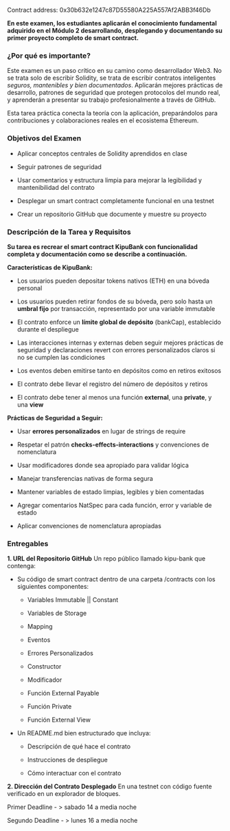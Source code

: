 Contract address: 0x30b632e1247c87D55580A225A557Af2ABB3f46Db


**En este examen, los estudiantes aplicarán el conocimiento fundamental adquirido en el Módulo 2 desarrollando, desplegando y documentando su primer proyecto completo de smart contract.**

### **¿Por qué es importante?**

Este examen es un paso crítico en su camino como desarrollador Web3. No se trata solo de escribir Solidity, se trata de escribir contratos inteligentes _seguros, mantenibles y bien documentados_. Aplicarán mejores prácticas de desarrollo, patrones de seguridad que protegen protocolos del mundo real, y aprenderán a presentar su trabajo profesionalmente a través de GitHub.

Esta tarea práctica conecta la teoría con la aplicación, preparándolos para contribuciones y colaboraciones reales en el ecosistema Ethereum.

### **Objetivos del Examen**

*   Aplicar conceptos centrales de Solidity aprendidos en clase
    
*   Seguir patrones de seguridad
    
*   Usar comentarios y estructura limpia para mejorar la legibilidad y mantenibilidad del contrato
    
*   Desplegar un smart contract completamente funcional en una testnet
    
*   Crear un repositorio GitHub que documente y muestre su proyecto
    

### **Descripción de la Tarea y Requisitos**

**Su tarea es recrear el smart contract KipuBank con funcionalidad completa y documentación como se describe a continuación.**

**Características de KipuBank:**

*   Los usuarios pueden depositar tokens nativos (ETH) en una bóveda personal
    
*   Los usuarios pueden retirar fondos de su bóveda, pero solo hasta un **umbral fijo** por transacción, representado por una variable immutable
    
*   El contrato enforce un **límite global de depósito** (bankCap), establecido durante el despliegue
    
*   Las interacciones internas y externas deben seguir mejores prácticas de seguridad y declaraciones revert con errores personalizados claros si no se cumplen las condiciones
    
*   Los eventos deben emitirse tanto en depósitos como en retiros exitosos
    
*   El contrato debe llevar el registro del número de depósitos y retiros
    
*   El contrato debe tener al menos una función **external**, una **private**, y una **view**
    

**Prácticas de Seguridad a Seguir:**

*   Usar **errores personalizados** en lugar de strings de require
    
*   Respetar el patrón **checks-effects-interactions** y convenciones de nomenclatura
    
*   Usar modificadores donde sea apropiado para validar lógica
    
*   Manejar transferencias nativas de forma segura
    
*   Mantener variables de estado limpias, legibles y bien comentadas
    
*   Agregar comentarios NatSpec para cada función, error y variable de estado
    
*   Aplicar convenciones de nomenclatura apropiadas
    

### **Entregables**

**1\. URL del Repositorio GitHub** Un repo público llamado kipu-bank que contenga:

*   Su código de smart contract dentro de una carpeta /contracts con los siguientes componentes:
    
    *   Variables Immutable || Constant
        
    *   Variables de Storage
        
    *   Mapping
        
    *   Eventos
        
    *   Errores Personalizados
        
    *   Constructor
        
    *   Modificador
        
    *   Función External Payable
        
    *   Función Private
        
    *   Función External View
        
*   Un README.md bien estructurado que incluya:
    
    *   Descripción de qué hace el contrato
        
    *   Instrucciones de despliegue
        
    *   Cómo interactuar con el contrato
        

**2\. Dirección del Contrato Desplegado** En una testnet con código fuente verificado en un explorador de bloques.

Primer Deadline - > sabado 14 a media noche

Segundo Deadline - > lunes 16 a media noche
